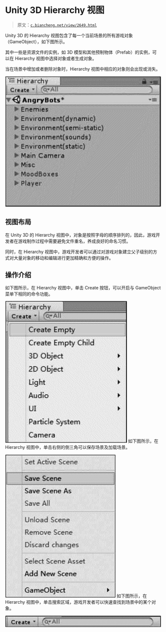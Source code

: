 # Unity 3D Hierarchy 视图

> 原文：[`c.biancheng.net/view/2649.html`](http://c.biancheng.net/view/2649.html)

Unity 3D 的 Hierarchy 视图包含了每一个当前场景的所有游戏对象（GameObject），如下图所示。

其中一些是资源文件的实例，如 3D 模型和其他预制物体（Prefab）的实例，可以在 Hierarchy 视图中选择对象或者生成对象。

当在场景中增加或者删除对象时，Hierarchy 视图中相应的对象则会出现或消失。

![Hierarchy 视图](img/607b3f3bf38d94fd2ff50596c8f125b8.png)

## 视图布局

在 Unity 3D 的 Hierarchy 视图中，对象是按照字母的顺序排列的，因此，游戏开发者在游戏制作过程中需要避免文件重名，养成良好的命名习惯。

同时，在 Hierarchy 视图中，游戏开发者可以通过对游戏对象建立父子级别的方式对大量对象的移动和编辑进行更加精确和方便的操作。

## 操作介绍

如下图所示，在 Hierarchy 视图中，单击 Create 按钮，可以开启与 GameObject 菜单下相同的命令功能。

![在 Hierarchy 视图中创建游戏对象](img/e2bcd3e38895472a02c8a2bb310b2e5a.png)
如下图所示，在 Hierarchy 视图中，单击右侧的倒三角可以保存场景及加载场景。

![在 Hierarchy 中保存加载的游戏场景](img/6bcf3b739ce05a5aa83da2ba05c273f0.png)
如下图所示，在 Hierarchy 视图中，单击搜索区域，游戏开发者可以快速查找到场景中的某个对象。

![Hierarchy 视图的搜索功能](img/851b34f4a35c4f24a1ff437a57595a21.png)